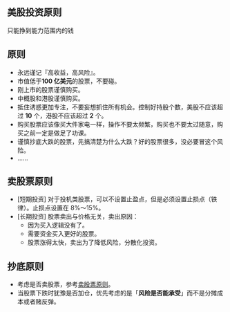 美股投资原则
------------

只能挣到能力范围内的钱

##  原则

- 永远谨记『高收益，高风险』。
- 市值低于**100 亿美元**的股票，不要碰。
- 刚上市的股票谨慎购买。
- 中概股和港股谨慎购买。
- 抵住诱惑更加专注，不要妄想抓住所有机会。控制好持股个数，美股不应该超过 **10** 个，港股不应该超过 **2** 个。
- 购买股票应该像买大件家电一样，操作不要太频繁，购买也不要太过随意，购买之前一定是做足了功课。
- 谨慎抄底大跌的股票，先搞清楚为什么大跌？好的股票很多，没必要冒这个风险。
- ……

## 卖股票原则

- [短期投资] 对于投机类股票，可以不设置止盈点，但是必须设置止损点（铁律）。止损点设置在 8%～15%。
- [长期投资] 股票卖出与价格无关，卖出原因：
    - 因为买入逻辑没有了。
    - 需要资金买入更好的股票。
    - 股票涨得太快，卖出为了降低风险，分散化投资。

## 抄底原则

- 考虑是否卖股票，参考[卖股票原则](#卖股票原则)。
- 当股票下跌时犹豫是否加仓，优先考虑的是「**风险是否能承受**」而不是分摊成本或者赌反弹。
